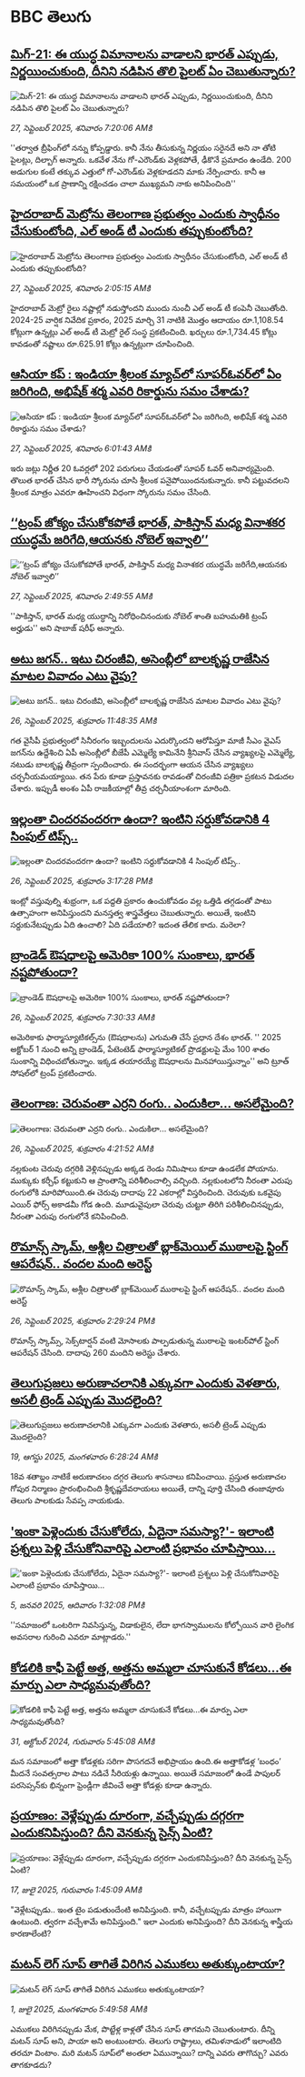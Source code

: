 # BBC తెలుగు## [మిగ్-21: ఈ యుద్ధ విమానాలను వాడాలని భారత్ ఎప్పుడు, నిర్ణయించుకుంది, దీనిని నడిపిన తొలి పైలట్ ఏం చెబుతున్నారు?](https://www.bbc.com/telugu/articles/c4g5ll3722yo?at_medium=RSS&at_campaign=rss?at_campaign=githubrss)![మిగ్-21: ఈ యుద్ధ విమానాలను వాడాలని భారత్ ఎప్పుడు, నిర్ణయించుకుంది, దీనిని నడిపిన తొలి పైలట్ ఏం చెబుతున్నారు?](https://ichef.bbci.co.uk/ace/ws/240/cpsprodpb/f3d6/live/c453b890-9b52-11f0-9765-a3514fd39848.jpg)_27, సెప్టెంబర్ 2025, శనివారం 7:20:06 AMకి_''తర్వాత బ్రీఫింగ్‌లో నన్ను కోప్పడ్డారు. కానీ నేను తీసుకున్న నిర్ణయం సరైనదే అని నా తోటి పైలట్లు, దిల్బాగ్ అన్నారు. ఒకవేళ నేను గో-ఎరౌండ్‌కు వెళ్లకపోతే, ఢీకొనే ప్రమాదం ఉండేది. 200 అడుగుల కంటే తక్కువ ఎత్తులో గో-ఎరౌండ్‌కు వెళ్లకూడదని మాకు నేర్పించారు. కానీ ఆ సమయంలో ఒక ప్రాణాన్ని రక్షించడం చాలా ముఖ్యమని నాకు అనిపించింది''## [హైదరాబాద్ మెట్రోను తెలంగాణ ప్రభుత్వం ఎందుకు స్వాధీనం చేసుకుంటోంది, ఎల్ అండ్ టీ ఎందుకు తప్పుకుంటోంది?](https://www.bbc.com/telugu/articles/c98ejgllrdro?at_medium=RSS&at_campaign=rss?at_campaign=githubrss)![హైదరాబాద్ మెట్రోను తెలంగాణ ప్రభుత్వం ఎందుకు స్వాధీనం చేసుకుంటోంది, ఎల్ అండ్ టీ ఎందుకు తప్పుకుంటోంది?](https://ichef.bbci.co.uk/ace/ws/240/cpsprodpb/9cdf/live/d414fc50-9b41-11f0-8ad5-c3bbe459fe13.jpg)_27, సెప్టెంబర్ 2025, శనివారం 2:05:15 AMకి_హైదరాబాద్ మెట్రో రైలు నష్టాల్లో నడుస్తోందని ముందు నుంచీ ఎల్ అండ్ టీ కంపెనీ చెబుతోంది. 2024-25 వార్షిక నివేదిక ప్రకారం, 2025 మార్చి 31 నాటికి మొత్తం ఆదాయం రూ.1,108.54 కోట్లుగా ఉన్నట్లు ఎల్ అండ్ టీ మెట్రో రైల్ సంస్థ ప్రకటించింది.  ఖర్చులు రూ.1,734.45 కోట్లు కావడంతో నష్టాలు రూ.625.91 కోట్లు ఉన్నట్లుగా చూపించింది.## [ఆసియా కప్ : ఇండియా శ్రీలంక మ్యాచ్‌లో సూపర్‌ఓవర్‌లో ఏం జరిగింది, అభిషేక్ శర్మ ఎవరి రికార్డును సమం చేశాడు?](https://www.bbc.com/telugu/articles/c5yjvn75q3jo?at_medium=RSS&at_campaign=rss?at_campaign=githubrss)![ఆసియా కప్ : ఇండియా శ్రీలంక మ్యాచ్‌లో సూపర్‌ఓవర్‌లో ఏం జరిగింది, అభిషేక్ శర్మ ఎవరి రికార్డును సమం చేశాడు?](https://ichef.bbci.co.uk/ace/ws/240/cpsprodpb/9cae/live/8d58ed70-9b5b-11f0-b25d-273e845e7abf.jpg)_27, సెప్టెంబర్ 2025, శనివారం 6:01:43 AMకి_ఇరు జట్లు నిర్ణీత 20 ఓవర్లలో 202 పరుగులు చేయడంతో సూపర్ ఓవర్ అనివార్యమైంది.  తొలుత భారత్ చేసిన భారీ స్కోరును చూసి శ్రీలంక పనైపోయిందనుకున్నారు.
కానీ పట్టువదలని శ్రీలంక మాత్రం ఎవరూ ఊహించని విధంగా స్కోరును సమం చేసింది.## [‘‘ట్రంప్ జోక్యం చేసుకోకపోతే భారత్, పాకిస్తాన్ మధ్య వినాశకర యుద్ధమే జరిగేది,ఆయనకు నోబెల్ ఇవ్వాలి’’ ](https://www.bbc.com/telugu/articles/c4g5lm34nl8o?at_medium=RSS&at_campaign=rss?at_campaign=githubrss)![‘‘ట్రంప్ జోక్యం చేసుకోకపోతే భారత్, పాకిస్తాన్ మధ్య వినాశకర యుద్ధమే జరిగేది,ఆయనకు నోబెల్ ఇవ్వాలి’’ ](https://ichef.bbci.co.uk/ace/ws/240/cpsprodpb/0012/live/882a7290-9b44-11f0-b741-177e3e2c2fc7.jpg)_27, సెప్టెంబర్ 2025, శనివారం 2:49:55 AMకి_''పాకిస్తాన్, భారత్ మధ్య యుద్ధాన్ని నిరోధించినందుకు నోబెల్ శాంతి బహుమతికి ట్రంప్ అర్హుడు'' అని షాబాజ్ షరీఫ్ అన్నారు.## [అటు జగన్‌.. ఇటు చిరంజీవి, అసెంబ్లీలో బాలకృష్ణ రాజేసిన మాటల వివాదం ఎటు వైపు?](https://www.bbc.com/telugu/articles/c2ej1jnvrmno?at_medium=RSS&at_campaign=rss?at_campaign=githubrss)![అటు జగన్‌.. ఇటు చిరంజీవి, అసెంబ్లీలో బాలకృష్ణ రాజేసిన మాటల వివాదం ఎటు వైపు?](https://ichef.bbci.co.uk/ace/ws/240/cpsprodpb/42b6/live/194c9d70-9acd-11f0-928c-71dbb8619e94.jpg)_26, సెప్టెంబర్ 2025, శుక్రవారం 11:48:35 AMకి_గత వైసీపీ ప్రభుత్వంలో సినీరంగం ఇబ్బందులను ఎదుర్కొందని ఆరోపిస్తూ మాజీ సీఎం వైఎస్‌ జగన్‌ను ఉద్దేశించి ఏపీ అసెంబ్లీలో బీజేపీ ఎమ్మెల్యే కామినేని శ్రీనివాస్ చేసిన వ్యాఖ్యలపై ఎమ్మెల్యే, నటుడు బాలకృష్ణ తీవ్రంగా స్పందించారు. ఈ సందర్భంగా ఆయన చేసిన వ్యాఖ్యలు చర్చనీయమయ్యాయి. తన పేరు కూడా ప్రస్తావనకు రావడంతో చిరంజీవి పత్రికా ప్రకటన విడుదల చేశారు. ఇప్పుడీ అంశం ఏపీ రాజకీయాల్లో తీవ్ర చర్చనీయాంశంగా మారింది.## [ఇల్లంతా చిందరవందరగా ఉందా? ఇంటిని సర్దుకోవడానికి 4 సింపుల్ టిప్స్..](https://www.bbc.com/telugu/articles/c98dn01y8dno?at_medium=RSS&at_campaign=rss?at_campaign=githubrss)![ఇల్లంతా చిందరవందరగా ఉందా? ఇంటిని సర్దుకోవడానికి 4 సింపుల్ టిప్స్..](https://ichef.bbci.co.uk/ace/ws/240/cpsprodpb/24bb/live/b4747b10-9aeb-11f0-8ee5-3b441e09ef17.jpg)_26, సెప్టెంబర్ 2025, శుక్రవారం 3:17:28 PMకి_ఇంట్లో వస్తువుల్ని శుభ్రంగా, ఒక పద్దతి ప్రకారం ఉంచుకోవడం వల్ల ఒత్తిడి తగ్గడంతో పాటు ఉత్సాహంగా అనిపిస్తుందని మనస్తత్వ శాస్త్రవేత్తలు చెబుతున్నారు. అయితే, ఇంటిని సర్దుకునేటప్పుడు ఏది ఉంచాలి? ఏది పడేయాలి? ఇదంత తేలిక కాదు. మరెలా?## [బ్రాండెడ్ ఔషధాలపై అమెరికా 100%  సుంకాలు,  భారత్‌ నష్టపోతుందా?](https://www.bbc.com/telugu/articles/c4gvw8lndk4o?at_medium=RSS&at_campaign=rss?at_campaign=githubrss)![బ్రాండెడ్ ఔషధాలపై అమెరికా 100%  సుంకాలు,  భారత్‌ నష్టపోతుందా?](https://ichef.bbci.co.uk/ace/ws/240/cpsprodpb/23bb/live/9a35a590-9a9f-11f0-92db-77261a15b9d2.jpg)_26, సెప్టెంబర్ 2025, శుక్రవారం 7:30:33 AMకి_అమెరికాకు ఫార్మాస్యూటికల్స్‌ను (ఔషధాలను) ఎగుమతి చేసే ప్రధాన దేశం భారత్. '' 2025 అక్టోబర్ 1 నుంచి అన్ని బ్రాండెడ్, పేటెంటెడ్ ఫార్మాస్యూటికల్ ప్రొడక్టులపై మేం 100 శాతం సుంకాన్ని విధించబోతున్నాం. ఇక్కడ తయారయ్యే ఔషధాలను మినహాయిస్తున్నాం'' అని ట్రూత్ సోషల్‌లో ట్రంప్ ప్రకటించారు.## [తెలంగాణ: చెరువంతా ఎర్రని రంగు.. ఎందుకిలా... అసలేమైంది?](https://www.bbc.com/telugu/articles/c3e70gk25ljo?at_medium=RSS&at_campaign=rss?at_campaign=githubrss)![తెలంగాణ: చెరువంతా ఎర్రని రంగు.. ఎందుకిలా... అసలేమైంది?](https://ichef.bbci.co.uk/ace/ws/240/cpsprodpb/0fe2/live/e5438930-9a13-11f0-928c-71dbb8619e94.jpg)_26, సెప్టెంబర్ 2025, శుక్రవారం 4:21:52 AMకి_నల్లకుంట చెరువు దగ్గరికి వెళ్లినప్పుడు అక్కడ రెండు నిమిషాలు కూడా ఉండలేక పోయాను.  ముక్కుకు కర్చీఫ్ కట్టుకుని ఆ ప్రాంతాన్ని పరిశీలించాల్సి వచ్చింది. నల్లకుంటలోని నీరంతా ఎరుపు రంగులోకి మారిపోయింది.ఈ చెరువు దాదాపు 22 ఎకరాల్లో విస్తరించింది. చెరువుకు ఒకవైపు ఎయిర్ ఫోర్స్ అకాడమీ గోడ ఉంది. మూడువైపులా చెరువు చుట్టూ తిరిగి పరిశీలించినప్పుడు, నీరంతా ఎరుపు రంగులోనే కనిపించింది.## [రొమాన్స్ స్కామ్‌, అశ్లీల చిత్రాలతో బ్లాక్‌మెయిల్ ముఠాలపై స్టింగ్ ఆపరేషన్.. వందల మంది అరెస్ట్](https://www.bbc.com/telugu/articles/c93010vrxz3o?at_medium=RSS&at_campaign=rss?at_campaign=githubrss)![రొమాన్స్ స్కామ్‌, అశ్లీల చిత్రాలతో బ్లాక్‌మెయిల్ ముఠాలపై స్టింగ్ ఆపరేషన్.. వందల మంది అరెస్ట్](https://ichef.bbci.co.uk/ace/ws/240/cpsprodpb/d50b/live/ef5bddf0-9ac7-11f0-99cb-e5b0dff735aa.jpg)_26, సెప్టెంబర్ 2025, శుక్రవారం 2:29:24 PMకి_రొమాన్స్ స్కామ్స్, సెక్స్‌టార్షన్ వంటి మోసాలకు పాల్పడుతున్న ముఠాలపై ఇంటర్‌పోల్ స్టింగ్ ఆపరేషన్ చేసింది. దాదాపు 260 మందిని అరెస్టు చేశారు.## [తెలుగుప్రజలు అరుణాచలానికి ఎక్కువగా ఎందుకు వెళతారు, అసలీ ట్రెండ్ ఎప్పుడు మొదలైంది? ](https://www.bbc.com/telugu/articles/c8jp32zrzxpo?at_medium=RSS&at_campaign=rss?at_campaign=githubrss)![తెలుగుప్రజలు అరుణాచలానికి ఎక్కువగా ఎందుకు వెళతారు, అసలీ ట్రెండ్ ఎప్పుడు మొదలైంది? ](https://ichef.bbci.co.uk/ace/ws/240/cpsprodpb/cf2d/live/01932bf0-7d85-11f0-98a0-956f61945264.jpg)_19, ఆగస్టు 2025, మంగళవారం 6:28:24 AMకి_18వ శతాబ్దం నాటికే అరుణాచలం దగ్గర తెలుగు శాసనాలు కనిపించాయి. ప్రస్తుత అరుణాచల గోపుర నిర్మాణం ప్రారంభించింది శ్రీకృష్ణదేవరాయలు అయితే, దాన్ని పూర్తి చేసింది తంజావూరు తెలుగు పాలకుడు సేవప్ప నాయకుడు.## ['ఇంకా పెళ్లెందుకు చేసుకోలేదు, ఏదైనా సమస్యా?'- ఇలాంటి ప్రశ్నలు పెళ్లి చేసుకోనివారిపై ఎలాంటి ప్రభావం చూపిస్తాయి... ](https://www.bbc.com/telugu/articles/cgq1w3lz7yyo?at_medium=RSS&at_campaign=rss?at_campaign=githubrss)!['ఇంకా పెళ్లెందుకు చేసుకోలేదు, ఏదైనా సమస్యా?'- ఇలాంటి ప్రశ్నలు పెళ్లి చేసుకోనివారిపై ఎలాంటి ప్రభావం చూపిస్తాయి... ](https://ichef.bbci.co.uk/ace/ws/240/cpsprodpb/f6de/live/72c94a60-cb3e-11ef-87df-d575b9a434a4.jpg)_5, జనవరి 2025, ఆదివారం 1:32:08 PMకి_''సమాజంలో ఒంటరిగా నివసిస్తున్న, విడాకులైన, లేదా భాగస్వాములను కోల్పోయిన వారి లైంగిక అవసరాల గురించి ఎవరూ మాట్లాడరు.''## [కోడలికి కాఫీ పెట్టే అత్త, అత్తను అమ్మలా చూసుకునే కోడలు...ఈ మార్పు ఎలా సాధ్యమవుతోంది?](https://www.bbc.com/telugu/articles/c1l41zl8el2o?at_medium=RSS&at_campaign=rss?at_campaign=githubrss)![కోడలికి కాఫీ పెట్టే అత్త, అత్తను అమ్మలా చూసుకునే కోడలు...ఈ మార్పు ఎలా సాధ్యమవుతోంది?](https://ichef.bbci.co.uk/ace/ws/240/cpsprodpb/2b61/live/9176a6d0-8b0e-11ef-a81b-b1eda9741da3.jpg)_31, అక్టోబర్ 2024, గురువారం 5:45:08 AMకి_మన సమాజంలో అత్తా కోడళ్లకు సరిగా పొసగదనే అభిప్రాయం ఉంది.ఈ అత్తాకోడళ్ల ‘బంధం’ మీదనే సంవత్సరాల పాటు నడిచే సీరియళ్లు ఉన్నాయి. అయితే సమాజంలో ఉండే పాపులర్ పరసెప్సన్‌కు భిన్నంగా ఫ్రెండ్లీగా జీవించే అత్తా కోడళ్లు కూడా ఉన్నారు.## [ప్రయాణం: వెళ్లేప్పుడు దూరంగా, వచ్చేప్పుడు దగ్గరగా ఎందుకనిపిస్తుంది? దీని వెనకున్న సైన్స్ ఏంటి?](https://www.bbc.com/telugu/articles/c0l4y727n1jo?at_medium=RSS&at_campaign=rss?at_campaign=githubrss)![ప్రయాణం: వెళ్లేప్పుడు దూరంగా, వచ్చేప్పుడు దగ్గరగా ఎందుకనిపిస్తుంది? దీని వెనకున్న సైన్స్ ఏంటి?](https://ichef.bbci.co.uk/ace/ws/240/cpsprodpb/054c/live/6957c010-62b0-11f0-8e78-11023c48a856.png)_17, జులై 2025, గురువారం 1:45:09 AMకి_"వెళ్లేటప్పుడు.. ఇంత టైం పడుతుందేంటి అనిపిస్తుంది. కానీ, వచ్చేటప్పుడు మాత్రం హాయిగా ఉంటుంది. త్వరగా వచ్చేశామే అనిపిస్తుంది." ఇలా ఎందుకు అనిపిస్తుంది? దీని వెనకున్న శాస్త్రీయ కారణాలేంటి?## [మటన్ లెగ్ సూప్ తాగితే విరిగిన ఎముకలు అతుక్కుంటాయా?](https://www.bbc.com/telugu/articles/c0l4g92j8kzo?at_medium=RSS&at_campaign=rss?at_campaign=githubrss)![మటన్ లెగ్ సూప్ తాగితే విరిగిన ఎముకలు అతుక్కుంటాయా?](https://ichef.bbci.co.uk/ace/ws/240/cpsprodpb/b31e/live/cce532c0-6d41-11f0-9462-bb509dc78127.jpg)_1, జులై 2025, మంగళవారం 5:49:58 AMకి_ఎముకలు విరిగినప్పుడు మేక, పొట్టేళ్ల కాళ్లతో చేసిన సూప్ తాగమని చెబుతుంటారు. దీన్ని మటన్ సూప్ అని, పాయా అని అంటుంటారు. తెలుగు రాష్ట్రాలు, తమిళనాడులో ఇలాంటిది తరచూ వింటాం. మరి మటన్ సూప్‌లో అంతలా ఏమున్నాయి? దాన్ని ఎవరు తాగొచ్చు? ఎవరు తాగకూడదు?